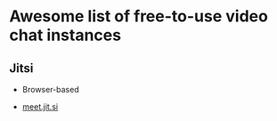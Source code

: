 # Awesome list of free-to-use video chat instances

## Jitsi

* Browser-based

* [meet.jit.si](meet.jit.si)



